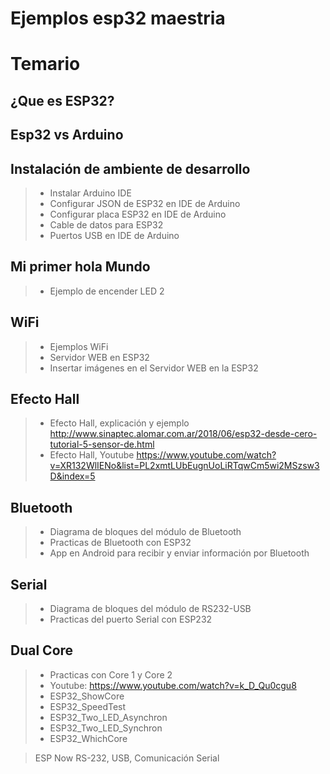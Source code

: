 # Ejemplos esp32 maestria


# Temario

## ¿Que es ESP32?

## Esp32 vs Arduino

## Instalación de ambiente de desarrollo
>   - Instalar Arduino IDE
>   - Configurar JSON de ESP32 en IDE de Arduino
>   - Configurar placa ESP32 en IDE de Arduino
>   - Cable de datos para ESP32
>   - Puertos USB en IDE de Arduino

## Mi primer hola Mundo
>   - Ejemplo de encender LED 2

## WiFi 
>   - Ejemplos WiFi
>   - Servidor WEB en ESP32
>   - Insertar imágenes en el Servidor WEB en la ESP32

## Efecto Hall
>   - Efecto Hall, explicación y ejemplo http://www.sinaptec.alomar.com.ar/2018/06/esp32-desde-cero-tutorial-5-sensor-de.html
>   - Efecto Hall, Youtube https://www.youtube.com/watch?v=XR132WlIENo&list=PL2xmtLUbEugnUoLiRTqwCm5wi2MSzsw3D&index=5

## Bluetooth
>   - Diagrama de bloques del módulo de Bluetooth
>   - Practicas de Bluetooth con ESP32
>   - App en Android para recibir y enviar información por Bluetooth

## Serial
>   - Diagrama de bloques del módulo de RS232-USB
>   - Practicas del puerto Serial con ESP232

## Dual Core 
>   - Practicas con Core 1 y Core 2
>   - Youtube: https://www.youtube.com/watch?v=k_D_Qu0cgu8
>   - ESP32_ShowCore
>   - ESP32_SpeedTest
>   - ESP32_Two_LED_Asynchron
>   - ESP32_Two_LED_Synchron
>   - ESP32_WhichCore


> ESP Now
> RS-232, USB, Comunicación Serial

